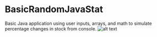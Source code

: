 # BasicRandomJavaStat
Basic Java application using user inputs, arrays, and math to simulate percentage changes in stock from console.
![alt text](https://github.com/IDEddy/BasicRandomJavaStat/portfolio-img1.jpg)
